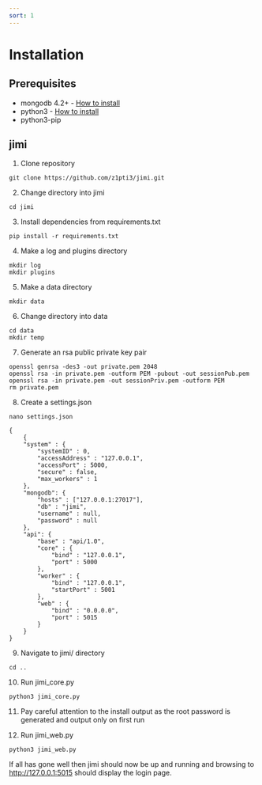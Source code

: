 ```yaml
---
sort: 1
---
```


# Installation

## Prerequisites
* mongodb 4.2+ - [How to install](https://docs.mongodb.com/manual/administration/install-on-linux/)
* python3 - [How to install](https://docs.python-guide.org/starting/install3/linux/)
* python3-pip

## jimi
1. Clone repository
```
git clone https://github.com/z1pti3/jimi.git
```

2. Change directory into jimi
```
cd jimi
```

3. Install dependencies from requirements.txt
```
pip install -r requirements.txt
```

4. Make a log and plugins directory 
```
mkdir log
mkdir plugins
```

5. Make a data directory
```
mkdir data
```

6. Change directory into data
```
cd data
mkdir temp
```

7. Generate an rsa public private key pair
```
openssl genrsa -des3 -out private.pem 2048
openssl rsa -in private.pem -outform PEM -pubout -out sessionPub.pem
openssl rsa -in private.pem -out sessionPriv.pem -outform PEM
rm private.pem
```

8. Create a settings.json
```
nano settings.json
```

```
{
    {
    "system" : {
        "systemID" : 0,
        "accessAddress" : "127.0.0.1",
        "accessPort" : 5000,
        "secure" : false,
        "max_workers" : 1
    },
    "mongodb": {
        "hosts" : ["127.0.0.1:27017"],
        "db" : "jimi",
        "username" : null,
        "password" : null
    },
    "api": {
        "base" : "api/1.0",
        "core" : {
            "bind" : "127.0.0.1",
            "port" : 5000
        },
        "worker" : {
            "bind" : "127.0.0.1",
            "startPort" : 5001
        },
        "web" : {
            "bind" : "0.0.0.0",
            "port" : 5015
        }
    }
}
```

9. Navigate to jimi/ directory
```
cd ..
```

10. Run jimi_core.py
```
python3 jimi_core.py
```

11. Pay careful attention to the install output as the root password is generated and output only on first run

12. Run jimi_web.py
```
python3 jimi_web.py
```

If all has gone well then jimi should now be up and running and browsing to http://127.0.0.1:5015 should display the login page. 
